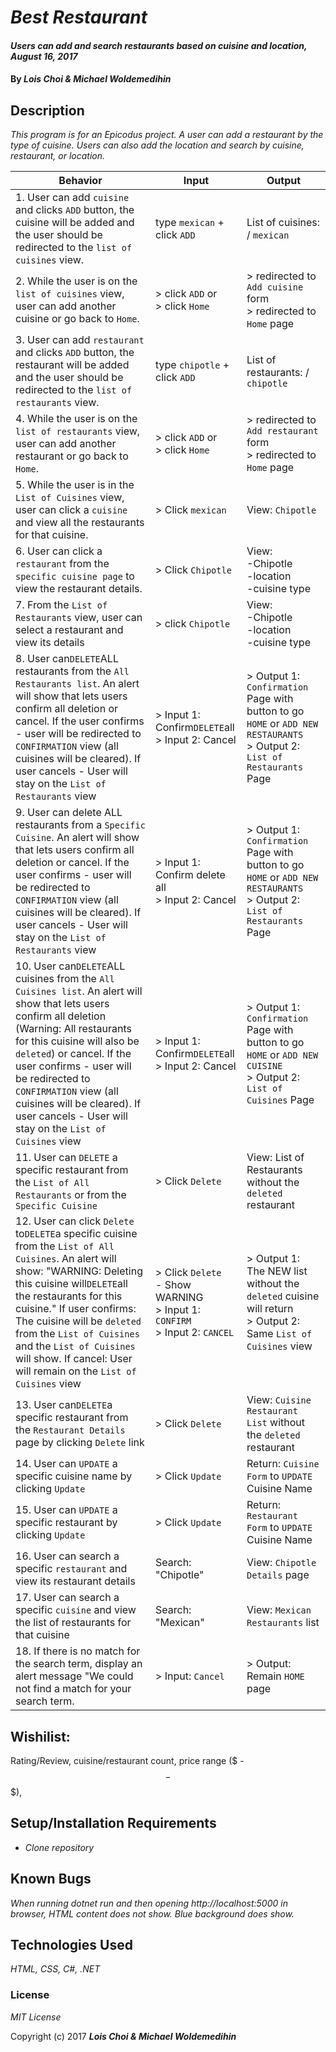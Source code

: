 # _Best Restaurant_

#### _Users can add and search restaurants based on cuisine and location, August 16, 2017_

#### By _**Lois Choi & Michael Woldemedihin**_

## Description

_This program is for an Epicodus project. A user can add a restaurant by the type of cuisine. Users can also add the location and search by cuisine, restaurant, or location._

| Behavior  | Input  | Output  |
|---|---|---|
| 1. User can add `cuisine` and clicks `ADD` button, the cuisine will be added and the user should be redirected to the `list of cuisines` view. | type `mexican` + click `ADD` |   List of cuisines: / `mexican` |
| 2. While the user is on the `list of cuisines` view, user can add another cuisine or go back to `Home`. | > click `ADD` or <br> > click `Home` |> redirected to `Add cuisine` form <br> > redirected to `Home` page|
| 3. User can add `restaurant` and clicks `ADD` button, the restaurant will be added and the user should be redirected to the `list of restaurants` view. | type `chipotle` + click `ADD` |   List of restaurants: / `chipotle` |
| 4. While the user is on the `list of restaurants` view, user can add another restaurant or go back to `Home`. | > click `ADD` or <br> > click `Home` |> redirected to `Add restaurant` form <br> > redirected to `Home` page|
| 5. While the user is in the `List of Cuisines` view, user can click a `cuisine` and view all the restaurants for that cuisine. | > Click `mexican` |  View: `Chipotle` |
| 6. User can click a `restaurant` from the `specific cuisine page` to view the restaurant details. | > Click `Chipotle` |  View: <br> -Chipotle<br> -location<br> -cuisine type |
| 7. From the `List of Restaurants` view, user can select a restaurant and view its details| > click `Chipotle` | View: <br> -Chipotle<br> -location<br> -cuisine type|
| 8. User can`DELETE`ALL restaurants from the `All Restaurants list`. An alert will show that lets users confirm all deletion or cancel. If the user confirms - user will be redirected to `CONFIRMATION` view (all cuisines will be cleared). If user cancels - User will stay on the `List of Restaurants` view | > Input 1: Confirm`DELETE`all <br> > Input 2: Cancel | > Output 1: `Confirmation` Page with button to go `HOME` or `ADD NEW RESTAURANTS` <br> > Output 2: `List of Restaurants` Page|
| 9. User can delete ALL restaurants from a `Specific Cuisine`. An alert will show that lets users confirm all deletion or cancel. If the user confirms - user will be redirected to `CONFIRMATION` view (all cuisines will be cleared). If user cancels - User will stay on the `List of Restaurants` view | > Input 1: Confirm delete all <br> > Input 2: Cancel | > Output 1: `Confirmation` Page with button to go `HOME` or `ADD NEW RESTAURANTS` <br> > Output 2: `List of Restaurants` Page|
| 10. User can`DELETE`ALL cuisines from the `All Cuisines list`. An alert will show that lets users confirm all deletion (Warning: All restaurants for this cuisine will also be `deleted`) or cancel. If the user confirms - user will be redirected to `CONFIRMATION` view (all cuisines will be cleared). If user cancels - User will stay on the `List of Cuisines` view | > Input 1: Confirm`DELETE`all <br> > Input 2: Cancel | > Output 1: `Confirmation` Page with button to go `HOME` or `ADD NEW CUISINE` <br> > Output 2: `List of Cuisines` Page|
| 11. User can `DELETE` a specific restaurant from the `List of All Restaurants` or from the `Specific Cuisine`| > Click `Delete` | View: List of Restaurants without the `deleted` restaurant |
| 12. User can click `Delete` to`DELETE`a specific cuisine from the `List of All Cuisines`. An alert will show: "WARNING: Deleting this cuisine will`DELETE`all the restaurants for this cuisine." If user confirms: The cuisine will be `deleted` from the `List of Cuisines` and the `List of Cuisines` will show. If cancel: User will remain on the `List of Cuisines` view | > Click `Delete` <br> - Show WARNING <br> > Input 1: `CONFIRM` <br> > Input 2: `CANCEL` | > Output 1: The NEW list without the `deleted` cuisine will return <br> > Output 2: Same `List of Cuisines` view |
| 13. User can`DELETE`a specific restaurant from the `Restaurant Details` page by clicking `Delete` link | > Click `Delete` | View: `Cuisine Restaurant List` without the `deleted` restaurant |
| 14. User can `UPDATE` a specific cuisine name by clicking `Update`| > Click `Update` | Return: `Cuisine Form` to `UPDATE` Cuisine Name |
| 15. User can `UPDATE` a specific restaurant by clicking `Update`| > Click `Update` | Return: `Restaurant Form` to `UPDATE` Cuisine Name |
| 16. User can search a specific `restaurant` and view its restaurant details | Search: "Chipotle" | View: `Chipotle Details` page |
| 17. User can search a specific `cuisine` and view the list of restaurants for that cuisine | Search: "Mexican" | View: `Mexican Restaurants` list |
| 18. If there is no match for the search term, display an alert message "We could not find a match for your search term. | > Input: `Cancel`| > Output: Remain `HOME` page  |

## Wishilist:
Rating/Review, cuisine/restaurant count, price range ($ - $$ - $$$),

## Setup/Installation Requirements

* _Clone repository_

## Known Bugs

_When running dotnet run and then opening http://localhost:5000 in browser, HTML content does not show. Blue background does show._

## Technologies Used

_HTML, CSS, C#, .NET_

### License

*MIT License*

Copyright (c) 2017 **_Lois Choi & Michael Woldemedihin_**
